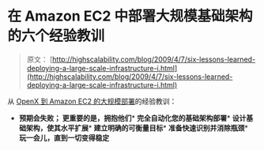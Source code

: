 # 在 Amazon EC2 中部署大规模基础架构的六个经验教训

> 原文： [http://highscalability.com/blog/2009/4/7/six-lessons-learned-deploying-a-large-scale-infrastructure-i.html](http://highscalability.com/blog/2009/4/7/six-lessons-learned-deploying-a-large-scale-infrastructure-i.html)

从 [OpenX 到 Amazon EC2 的大规模部署](http://agiletesting.blogspot.com/2009/04/experiences-deploying-large-scale.html)的经验教训：

*   **预期会失败； 更重要的是，拥抱他们***   **完全自动化您的基础架构部署***   **设计基础架构，使其水平扩展***   **建立明确的可衡量目标***   **准备快速识别并消除瓶颈***   **玩一会儿，直到一切变得稳定**